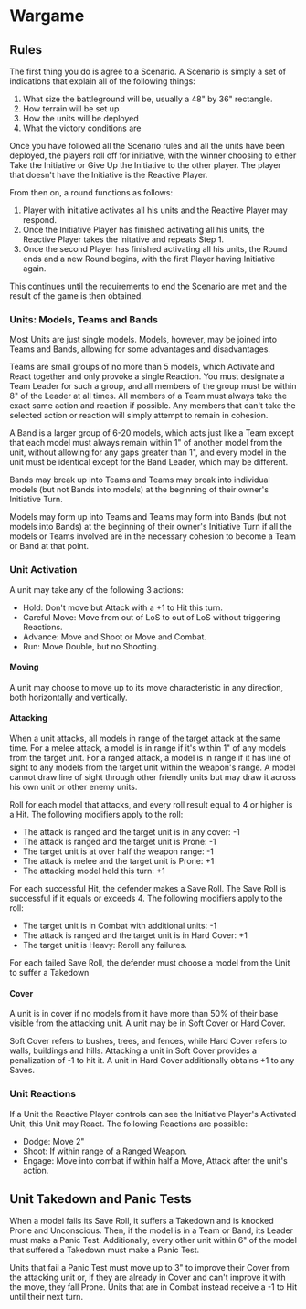 # Wargame

## Rules

The first thing you do is agree to a Scenario. A Scenario is simply a set of indications that explain all of the following things:

1. What size the battleground will be, usually a 48" by 36" rectangle.
2. How terrain will be set up
3. How the units will be deployed
4. What the victory conditions are

Once you have followed all the Scenario rules and all the units have been deployed, the players roll off for initiative, with the winner choosing to either Take the Initiative or Give Up the Initiative to the other player. The player that doesn't have the Initiative is the Reactive Player.

From then on, a round functions as follows:

1. Player with initiative activates all his units and the Reactive Player may respond.
2. Once the Initiative Player has finished activating all his units, the Reactive Player takes the initative and repeats Step 1.
3. Once the second Player has finished activating all his units, the Round ends and a new Round begins, with the first Player having Initiative again.

This continues until the requirements to end the Scenario are met and the result of the game is then obtained.

### Units: Models, Teams and Bands

Most Units are just single models. Models, however, may be joined into Teams and Bands, allowing for some advantages and disadvantages.

Teams are small groups of no more than 5 models, which Activate and React together and only provoke a single Reaction. You must designate a Team Leader for such a group, and all members of the group must be within 8" of the Leader at all times. All members of a Team must always take the exact same action and reaction if possible. Any members that can't take the selected action or reaction will simply attempt to remain in cohesion.

A Band is a larger group of 6-20 models, which acts just like a Team except that each model must always remain within 1" of another model from the unit, without allowing for any gaps greater than 1", and every model in the unit must be identical except for the Band Leader, which may be different.

Bands may break up into Teams and Teams may break into individual models (but not Bands into models) at the beginning of their owner's Initiative Turn.

Models may form up into Teams and Teams may form into Bands (but not models into Bands) at the beginning of their owner's Initiative Turn if all the models or Teams involved are in the necessary cohesion to become a Team or Band at that point.

### Unit Activation

A unit may take any of the following 3 actions:

- Hold: Don't move but Attack with a +1 to Hit this turn.
- Careful Move: Move from out of LoS to out of LoS without triggering Reactions.
- Advance: Move and Shoot or Move and Combat.
- Run: Move Double, but no Shooting.

#### Moving

A unit may choose to move up to its move characteristic in any direction, both horizontally and vertically.

#### Attacking

When a unit attacks, all models in range of the target attack at the same time. For a melee attack, a model is in range if it's within 1" of any models from the target unit. For a ranged attack, a model is in range if it has line of sight to any models from the target unit within the weapon's range. A model cannot draw line of sight through other friendly units but may draw it across his own unit or other enemy units.

Roll for each model that attacks, and every roll result equal to 4 or higher is a Hit. The following modifiers apply to the roll:

- The attack is ranged and the target unit is in any cover: -1
- The attack is ranged and the target unit is Prone: -1
- The target unit is at over half the weapon range: -1
- The attack is melee and the target unit is Prone: +1
- The attacking model held this turn: +1

For each successful Hit, the defender makes a Save Roll. The Save Roll is successful if it equals or exceeds 4. The following modifiers apply to the roll:

- The target unit is in Combat with additional units: -1
- The attack is ranged and the target unit is in Hard Cover: +1
- The target unit is Heavy: Reroll any failures.

For each failed Save Roll, the defender must choose a model from the Unit to suffer a Takedown

#### Cover

A unit is in cover if no models from it have more than 50% of their base visible from the attacking unit.
A unit may be in Soft Cover or Hard Cover.

Soft Cover refers to bushes, trees, and fences, while Hard Cover refers to walls, buildings and hills.
Attacking a unit in Soft Cover provides a penalization of -1 to hit it. A unit in Hard Cover additionally obtains +1 to any Saves.

### Unit Reactions

If a Unit the Reactive Player controls can see the Initiative Player's Activated Unit, this Unit may React. The following Reactions are possible:

- Dodge: Move 2"
- Shoot: If within range of a Ranged Weapon.
- Engage: Move into combat if within half a Move, Attack after the unit's action.

## Unit Takedown and Panic Tests

When a model fails its Save Roll, it suffers a Takedown and is knocked Prone and Unconscious. Then, if the model is in a Team or Band, its Leader must make a Panic Test. Additionally, every other unit within 6" of the model that suffered a Takedown must make a Panic Test.

Units that fail a Panic Test must move up to 3" to improve their Cover from the attacking unit or, if they are already in Cover and can't improve it with the move, they fall Prone. Units that are in Combat instead receive a -1 to Hit until their next turn.
